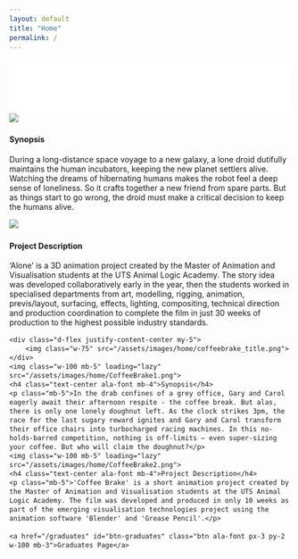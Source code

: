 ```yaml
---
layout: default
title: "Home"
permalink: /
---
```


<div class="container mt-4">
	<div class="d-flex justify-content-center my-5">
		<img class="w-75" src="/assets/images/home/alone_title.png">
	</div>
	<img class="w-100 mb-5" loading="lazy" src="/assets/images/home/Alone2.png">
	<h4 class="text-center ala-font mb-4">Synopsis</h4>
	<p class="mb-5">During a long-distance space voyage to a new galaxy, a lone droid dutifully maintains the human incubators, keeping the new planet settlers alive. Watching the dreams of hibernating humans makes the robot feel a deep sense of loneliness. So it crafts together a new friend from spare parts. But as things start to go wrong, the droid must make a critical decision to keep the humans alive.</p>
	<img class="w-100 mb-5" loading="lazy" src="/assets/images/home/Alone1.png">
	<h4 class="text-center ala-font mb-4">Project Description</h4>
	<p class="mb-5">‘Alone’ is a 3D animation project created by the Master of Animation and Visualisation students at the UTS Animal Logic Academy. The story idea was developed collaboratively early in the year, then the students worked in specialised departments from art, modelling, rigging, animation, previs/layout, surfacing, effects, lighting, compositing, technical direction and production coordination to complete the film in just 30 weeks of production to the highest possible industry standards.</p>

	<div class="d-flex justify-content-center my-5">
		<img class="w-75" src="/assets/images/home/coffeebrake_title.png">
	</div>
 	<img class="w-100 mb-5" loading="lazy" src="/assets/images/home/CoffeeBrake1.png">
	<h4 class="text-center ala-font mb-4">Synopsis</h4>
	<p class="mb-5">In the drab confines of a grey office, Gary and Carol eagerly await their afternoon respite - the coffee break. But alas, there is only one lonely doughnut left. As the clock strikes 3pm, the race for the last sugary reward ignites and Gary and Carol transform their office chairs into turbocharged racing machines. In this no-holds-barred competition, nothing is off-limits – even super-sizing your coffee. But who will claim the doughnut?</p>
	<img class="w-100 mb-5" loading="lazy" src="/assets/images/home/CoffeeBrake2.png">
 	<h4 class="text-center ala-font mb-4">Project Description</h4>
	<p class="mb-5">'Coffee Brake' is a short animation project created by the Master of Animation and Visualisation students at the UTS Animal Logic Academy. The film was developed and produced in only 10 weeks as part of the emerging visualisation technologies project using the animation software 'Blender' and 'Grease Pencil'.</p>
 
	<a href="/graduates" id="btn-graduates" class="btn ala-font px-3 py-2 w-100 mb-3">Graduates Page</a>
</div>
